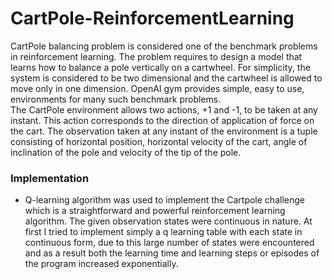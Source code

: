 # CartPole-ReinforcementLearning


CartPole balancing problem is considered one of the benchmark problems in reinforcement learning. The problem requires to design a model that learns how to balance a pole vertically on a cartwheel. For simplicity, the system is considered to be two dimensional and the cartwheel is allowed to move only in one dimension. OpenAI gym provides simple, easy to use, environments for many such benchmark problems. The CartPole environment allows two actions, +1 and -1, to be taken at any instant. This action corresponds to the direction of application of force on the cart. The observation taken at any instant of the environment is a tuple consisting of horizontal position, horizontal velocity of the cart, angle of inclination of the pole and velocity of the tip of the pole.

### Implementation
* Q-learning algorithm was used to implement the Cartpole challenge which is a straightforward and powerful reinforcement learning algorithm. The given observation states were continuous in nature. At first I tried to implement simply a q learning table with each state in continuous form, due to this large number of states were encountered and as a result both the learning time and learning steps or episodes of the program increased exponentially. 

